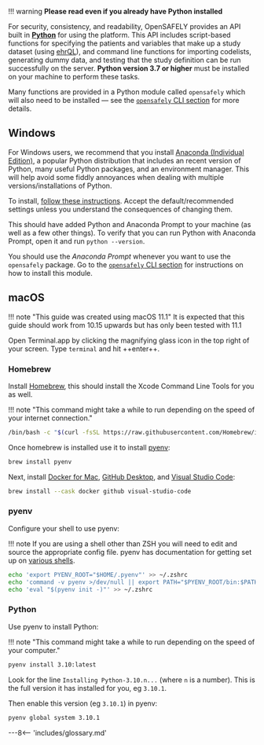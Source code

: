 !!! warning
    **Please read even if you already have Python installed**

For security, consistency, and readability, OpenSAFELY provides an API built in [**Python**](https://www.python.org/) for using the platform.
This API includes script-based functions for specifying the patients and variables that make up a study dataset (using [ehrQL](/ehrql/)),
and command line functions for importing codelists, generating dummy data, and testing that the study definition can be run successfully on the server.
**Python version 3.7 or higher** must be installed on your machine to perform these tasks.

Many functions are provided in a Python module called `opensafely` which will also need to be installed &mdash; see the [`opensafely` CLI section](opensafely-cli.md) for more details.

<!--Strictly speaking, it is possible to test and run your study definition without a local installation of Python because this happens automatically every time a commit is pushed to GitHub.
However, this is not a particularly efficient way of working and we recommend being able to run the scripts locally. -->

## Windows
For Windows users, we recommend that you install [Anaconda (Individual Edition)](https://www.anaconda.com/products/individual), a popular Python distribution that includes an recent version of Python, many useful Python packages, and an environment manager.
This will help avoid some fiddly annoyances when dealing with multiple versions/installations of Python.

<!--If you already have Python installed on your machine, you should still be able install Anaconda without any inteference. <font color='red'>(is this true?)</font> Alternatively, you're welcome to use any existing or fresh Python installation you want if you're happy to troubleshoot problems yourself. -->

To install, [follow these instructions](https://docs.anaconda.com/anaconda/install/). Accept the default/recommended settings unless you understand the consequences of changing them.

This should have added Python and Anaconda Prompt to your machine (as well as a few other things).
To verify that you can run Python with Anaconda Prompt, open it and run `python --version`.

<!--If you installed a version of python earlier than `python 3.8` then you should submit `conda install -c anaconda python=3.8` to update your installation. It can take a while (up to an hour) as it needs to identify and resolve incompatible packages from the previous installation. -->

You should use the _Anaconda Prompt_ whenever you want to use the `opensafely` package.
Go to the [`opensafely` CLI section](opensafely-cli.md) for instructions on how to install this module.

## macOS

!!! note "This guide was created using macOS 11.1"
    It is expected that this guide should work from 10.15 upwards but has only been tested with 11.1

Open Terminal.app by clicking the magnifying glass icon in the top right of your screen.
Type `terminal` and hit ++enter++.

### Homebrew
Install [Homebrew](https://brew.sh/), this should install the Xcode Command Line Tools for you as well.

!!! note "This command might take a while to run depending on the speed of your internet connection."

```bash
/bin/bash -c "$(curl -fsSL https://raw.githubusercontent.com/Homebrew/install/HEAD/install.sh)"
```

Once homebrew is installed use it to install [pyenv](https://github.com/pyenv/pyenv):

```bash
brew install pyenv
```

Next, install [Docker for Mac](https://docs.docker.com/docker-for-mac/install/), [GitHub Desktop](https://desktop.github.com/), and [Visual Studio Code](https://code.visualstudio.com/):

```bash
brew install --cask docker github visual-studio-code
```

### pyenv
Configure your shell to use pyenv:

!!! note
    If you are using a shell other than ZSH you will need to edit and source
    the appropriate config file.  pyenv has documentation for getting set up
    on [various shells](https://github.com/pyenv/pyenv#set-up-your-shell-environment-for-pyenv).

```bash
echo 'export PYENV_ROOT="$HOME/.pyenv"' >> ~/.zshrc
echo 'command -v pyenv >/dev/null || export PATH="$PYENV_ROOT/bin:$PATH"' >> ~/.zshrc
echo 'eval "$(pyenv init -)"' >> ~/.zshrc
```

### Python
Use pyenv to install Python:

!!! note "This command might take a while to run depending on the speed of your computer."

```bash
pyenv install 3.10:latest
```

Look for the line `Installing Python-3.10.n...` (where `n` is a number).
This is the full version it has installed for you, eg `3.10.1`.

Then enable this version (eg `3.10.1`) in pyenv:

```bash
pyenv global system 3.10.1
```


---8<-- 'includes/glossary.md'
